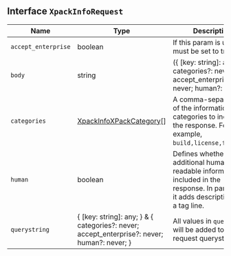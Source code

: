## Interface `XpackInfoRequest`

| Name | Type | Description |
| - | - | - |
| `accept_enterprise` | boolean | If this param is used it must be set to true |
| `body` | string | ({ [key: string]: any; } & { categories?: never; accept_enterprise?: never; human?: never; }) | All values in `body` will be added to the request body. |
| `categories` | [XpackInfoXPackCategory](./XpackInfoXPackCategory.md)[] | A comma-separated list of the information categories to include in the response. For example, `build,license,features`. |
| `human` | boolean | Defines whether additional human-readable information is included in the response. In particular, it adds descriptions and a tag line. |
| `querystring` | { [key: string]: any; } & { categories?: never; accept_enterprise?: never; human?: never; } | All values in `querystring` will be added to the request querystring. |
